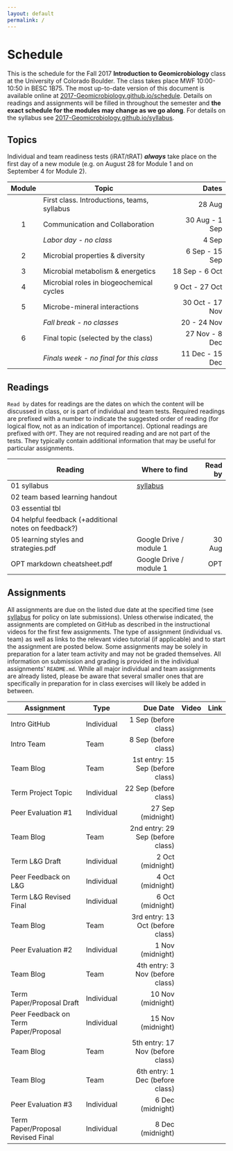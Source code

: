 ```yaml
---
layout: default
permalink: /
---
```


# Schedule

This is the schedule for the Fall 2017 **Introduction to Geomicrobiology** class at the University of Colorado Boulder. The class takes place MWF 10:00-10:50 in BESC 1B75. The most up-to-date version of this document is available online at [2017-Geomicrobiology.github.io/schedule](https://2017-Geomicrobiology.github.io/schedule). Details on readings and assignments will be filled in throughout the semester and **the exact schedule for the modules may change as we go along**. For details on the syllabus see [2017-Geomicrobiology.github.io/syllabus](https://2017-Geomicrobiology.github.io/syllabus).

## Topics

Individual and team readiness tests (iRAT/tRAT) ***always*** take place on the first day of a new module (e.g. on August 28 for Module 1 and on September 4 for Module 2).

| Module | Topic                                       |           Dates |
|:------:|---------------------------------------------|----------------:|
|        | First class. Introductions, teams, syllabus |          28 Aug |
|   1    | Communication and Collaboration             |  30 Aug - 1 Sep |
|        | *Labor day - no class*                      |           4 Sep |
|   2    | Microbial properties & diversity            |  6 Sep - 15 Sep |
|   3    | Microbial metabolism & energetics           |  18 Sep - 6 Oct |
|   4    | Microbial roles in biogeochemical cycles    |  9 Oct - 27 Oct |
|   5    | Microbe-mineral interactions                | 30 Oct - 17 Nov |
|        | *Fall break - no classes*                   |     20 - 24 Nov |
|   6    | Final topic (selected by the class)         |  27 Nov - 8 Dec |
|        | *Finals week - no final for this class*     | 11 Dec - 15 Dec |


## Readings

`Read by` dates for readings are the dates on which the content will be discussed in class, or is part of individual and team tests. Required readings are prefixed with a number to indicate the suggested order of reading (for logical flow, not as an indication of importance). Optional readings are prefixed with `OPT`. They are not required reading and are not part of the tests. They typically contain additional information that may be useful for particular assignments.

Reading                                              | Where to find                                                | Read by
-----------------------------------------------------|--------------------------------------------------------------|-------:
01 syllabus                                          | [syllabus](https://2017-Geomicrobiology.github.io/syllabus) |
02 team based learning handout                       |                                                              |
03 essential tbl                                     |                                                              |
04 helpful feedback (+additional notes on feedback?) |                                                              |
05 learning styles and strategies.pdf                | Google Drive / module 1                                      |  30 Aug
OPT markdown cheatsheet.pdf                          | Google Drive / module 1                                      |     OPT


## Assignments

All assignments are due on the listed due date at the specified time (see [syllabus](https://2017-Geomicrobiology.github.io/syllabus) for policy on late submissions). Unless otherwise indicated, the assignments are completed on GitHub as described in the instructional videos for the first few assignments. The type of assignment (individual vs. team) as well as links to the relevant video tutorial (if applicable) and to start the assignment are posted below. Some assignments may be solely in preparation for a later team activity and may not be graded themselves. All information on submission and grading is provided in the individual assignments' `README.md`. While all major individual and team assignments are already listed, please be aware that several smaller ones that are specifically in preparation for in class exercises will likely be added in between.

Assignment                           | Type       |                         Due Date | Video | Link
-------------------------------------|------------|---------------------------------:|-------|-----
Intro GitHub                         | Individual |             1 Sep (before class) |       |
Intro Team                           | Team       |             8 Sep (before class) |       |
Team Blog                            | Team       | 1st entry: 15 Sep (before class) |       |
Term Project Topic                   | Individual |            22 Sep (before class) |       |
Peer Evaluation #1                   | Individual |                27 Sep (midnight) |       |
Team Blog                            | Team       | 2nd entry: 29 Sep (before class) |       |
Term L&G Draft                       | Individual |                 2 Oct (midnight) |       |
Peer Feedback on L&G                 | Individual |                 4 Oct (midnight) |       |
Term L&G Revised Final               | Individual |                 6 Oct (midnight) |       |
Team Blog                            | Team       | 3rd entry: 13 Oct (before class) |       |
Peer Evaluation #2                   | Individual |                 1 Nov (midnight) |       |
Team Blog                            | Team       |  4th entry: 3 Nov (before class) |       |
Term Paper/Proposal Draft            | Individual |                10 Nov (midnight) |       |
Peer Feedback on Term Paper/Proposal | Individual |                15 Nov (midnight) |       |
Team Blog                            | Team       | 5th entry: 17 Nov (before class) |       |
Team Blog                            | Team       |  6th entry: 1 Dec (before class) |       |
Peer Evaluation #3                   | Individual |                 6 Dec (midnight) |       |
Term Paper/Proposal Revised Final    | Individual |                 8 Dec (midnight) |       |
